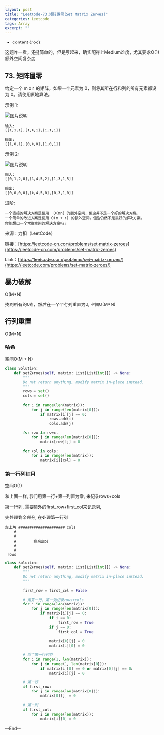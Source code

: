 ```yaml
---
layout: post
title: "LeetCode-73.矩阵置零(Set Matrix Zeroes)"
categories: Leetcode
tags: Array
excerpt: ""
---
```


* content
{:toc}

这题咋一看，还挺简单的，但是写起来，确实配得上Medium难度，尤其要求O(1)额外空间复杂度

## 73. 矩阵置零

给定一个 m x n 的矩阵，如果一个元素为 0，则将其所在行和列的所有元素都设为 0。请使用原地算法。

示例 1:

![图片说明](https://geemaple.github.io/images/leetcode-algorithm-73-1.jpg)

```
输入: 
[[1,1,1],[1,0,1],[1,1,1]]

输出: 
[[1,0,1],[0,0,0],[1,0,1]]
```

示例 2:

![图片说明](https://geemaple.github.io/images/leetcode-algorithm-73-2.jpg)

```
输入: 
[[0,1,2,0],[3,4,5,2],[1,3,1,5]]

输出: 
[[0,0,0,0],[0,4,5,0],[0,3,1,0]]
```

进阶:

```
一个直接的解决方案是使用  O(mn) 的额外空间，但这并不是一个好的解决方案。
一个简单的改进方案是使用 O(m + n) 的额外空间，但这仍然不是最好的解决方案。
你能想出一个常数空间的解决方案吗？
```

来源：力扣（LeetCode）

链接：[https://leetcode-cn.com/problems/set-matrix-zeroes](https://leetcode-cn.com/problems/set-matrix-zeroes)

Link：[https://leetcode.com/problems/set-matrix-zeroes/](https://leetcode.com/problems/set-matrix-zeroes/)


## 暴力破解

O(M*N)

找到所有的0点，然后在一个个行列重置为0, 空间O(M*N)

## 行列重置

O(M*N)

### 哈希

空间O(M + N)

```python
class Solution:
    def setZeroes(self, matrix: List[List[int]]) -> None:
        """
        Do not return anything, modify matrix in-place instead.
        """
        rows = set()
        cols = set()
        
        for i in range(len(matrix)):
            for j in range(len(matrix[0])):
                if matrix[i][j] == 0:
                    rows.add(i)
                    cols.add(j)
                    
        for row in rows:
            for j in range(len(matrix[0])):
                matrix[row][j] = 0
                
        for col in cols:
            for i in range(len(matrix)):
                matrix[i][col] = 0
```

### 第一行列征用

空间O(1)

和上面一样, 我们用第一行+第一列置为零, 来记录rows+cols

第一行列, 需要额外的first_row+first_col来记录列,

先处理剩余部分, 在处理第一行列

```
左上角 ##################### cols
    #
    #
    #        剩余部分
    #
    #
 rows
```

```python
class Solution:
    def setZeroes(self, matrix: List[List[int]]) -> None:
        """
        Do not return anything, modify matrix in-place instead.
        """
    
        first_row = first_col = False
        
        # 用第一行，第一列记录rows+cols
        for i in range(len(matrix)):
            for j in range(len(matrix[0])):
                if matrix[i][j] == 0:
                    if i == 0:
                        first_row = True
                    if j == 0:
                        first_col = True
                        
                    matrix[0][j] = 0
                    matrix[i][0] = 0
          
        # 除了第一行列外
        for i in range(1, len(matrix)):
            for j in range(1, len(matrix[0])):
                if matrix[i][0] == 0 or matrix[0][j] == 0:
                    matrix[i][j] = 0

        # 第一行    
        if first_row:
            for j in range(len(matrix[0])):
                matrix[0][j] = 0
            
        # 第一列
        if first_col:
            for i in range(len(matrix)):
                matrix[i][0] = 0
```

--End--